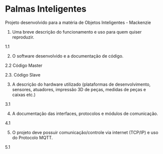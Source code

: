 # Palmas Inteligentes
Projeto desenvolvido para a matéria de Objetos Inteligentes - Mackenzie

1. Uma breve descrição do funcionamento e uso para quem quiser reproduzir.

  1.1 

2. O software desenvolvido e a documentação de código.

  2.2 Código Master
  

  2.3. Código Slave

3. A descrição do hardware utilizado (plataformas de desenvolvimento, sensores, atuadores, impressão 3D de peças, medidas de peças e caixas etc.)

  3.1


4. A documentação das interfaces, protocolos e módulos de comunicação.

  4.1


5. O projeto deve possuir comunicação/controle via internet (TCP/IP) e uso do Protocolo MQTT.

  5.1

